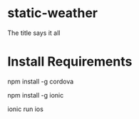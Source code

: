 static-weather
==============

The title says it all


Install Requirements
====================

npm install -g cordova

npm install -g ionic

ionic run ios
